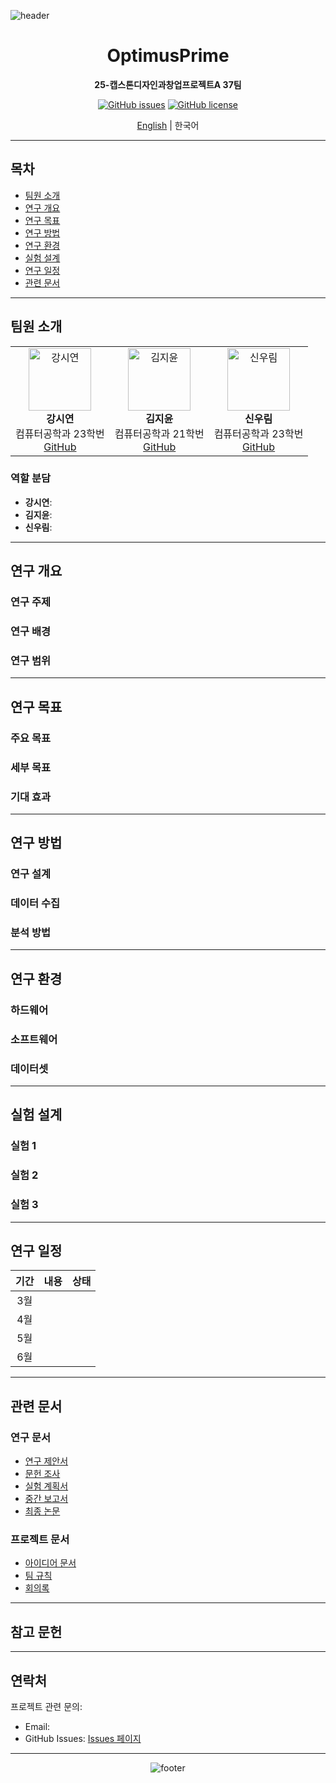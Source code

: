 ![header](https://capsule-render.vercel.app/api?type=waving&color=gradient&height=100&section=header&text=OptimusPrime&fontSize=40&fontColor=ffffff&animation=fadeIn&fontAlignY=35&desc=25-캡스톤디자인과창업프로젝트A%2037팀&descAlignY=51&descAlign=62)

<div align="center">

# OptimusPrime
**25-캡스톤디자인과창업프로젝트A 37팀**

[![GitHub issues](https://img.shields.io/github/issues/[your-username]/OptimusPrime)](https://github.com/[your-username]/OptimusPrime/issues)
[![GitHub license](https://img.shields.io/github/license/[your-username]/OptimusPrime)](https://github.com/[your-username]/OptimusPrime/blob/main/LICENSE)

[English](README_EN.md) | 한국어

</div>

---

## 목차
- [팀원 소개](#팀원-소개)
- [연구 개요](#연구-개요)
- [연구 목표](#연구-목표)
- [연구 방법](#연구-방법)
- [연구 환경](#연구-환경)
- [실험 설계](#실험-설계)
- [연구 일정](#연구-일정)
- [관련 문서](#관련-문서)

---

## 팀원 소개

<table align="center">
<tr>
  <td align="center">
    <img src="https://github.com/uoehisx.png" width="100px;" alt="강시연"/><br/>
    <b>강시연</b><br/>
    컴퓨터공학과 23학번<br/>
    <a href="https://github.com/uoehisx">GitHub</a>
  </td>
  <td align="center">
    <img src="https://github.com/horokkk.png" width="100px;" alt="김지윤"/><br/>
    <b>김지윤</b><br/>
    컴퓨터공학과 21학번<br/>
    <a href="https://github.com/horokkk">GitHub</a>
  </td>
  <td align="center">
    <img src="https://github.com/RainyForest23.png" width="100px;" alt="신우림"/><br/>
    <b>신우림</b><br/>
    컴퓨터공학과 23학번<br/>
    <a href="https://github.com/RainyForest23">GitHub</a>
  </td>
</tr>
</table>

### 역할 분담
- **강시연**: 
- **김지윤**: 
- **신우림**: 

---

## 연구 개요

### 연구 주제
<!-- 연구 주제를 간단히 설명 -->

### 연구 배경
<!-- 연구의 필요성 및 배경 설명 -->

### 연구 범위
<!-- 연구의 범위와 한계 설정 -->

---

## 연구 목표

### 주요 목표
<!-- 연구의 핵심 목표 -->

### 세부 목표
<!-- 구체적인 세부 목표들 -->

### 기대 효과
<!-- 연구 결과로 기대되는 효과 -->

---

## 연구 방법

### 연구 설계
<!-- 연구 설계 방법론 -->

### 데이터 수집
<!-- 데이터 수집 방법 -->

### 분석 방법
<!-- 데이터 분석 및 실험 방법 -->

---



## 연구 환경

### 하드웨어
<!-- 사용된 하드웨어 환경 -->

### 소프트웨어
<!-- 사용된 소프트웨어 및 도구 -->

### 데이터셋
<!-- 사용된 데이터셋 -->

---

## 실험 설계

### 실험 1
<!-- 실험명 및 목적 -->

### 실험 2
<!-- 실험명 및 목적 -->

### 실험 3
<!-- 실험명 및 목적 -->

---

## 연구 일정

| 기간 | 내용 | 상태 |
|:---:|:---:|:---:|
| 3월 | | |
| 4월 | | |
| 5월 | | |
| 6월 | | |

---

## 관련 문서

### 연구 문서
- [연구 제안서](docs/proposal.md)
- [문헌 조사](docs/literature_review.md)
- [실험 계획서](docs/experiment_plan.md)
- [중간 보고서](docs/interim_report.md)
- [최종 논문](docs/final_paper.md)

### 프로젝트 문서
- [아이디어 문서](Ideation.md)
- [팀 규칙](GroundRule.md)
- [회의록](docs/meeting_logs.md)

---

## 참고 문헌
<!-- 주요 참고 문헌 목록 -->

---

## 연락처

프로젝트 관련 문의:
- Email: 
- GitHub Issues: [Issues 페이지](https://github.com/[your-username]/OptimusPrime/issues)

---

<div align="center">

![footer](https://capsule-render.vercel.app/api?type=waving&color=gradient&height=100&section=footer)

</div>